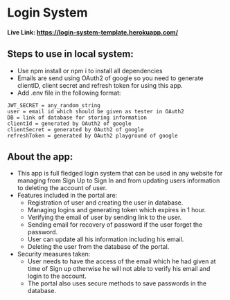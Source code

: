 # Login System

#### Live Link: https://login-system-template.herokuapp.com/

## Steps to use in local system:
* Use npm install or npm i to install all dependencies
* Emails are send using OAuth2 of google so you need to generate clientID, client secret and refresh token for using this app.
* Add .env file in the following format:
```
JWT_SECRET = any_random_string
user = email id which should be given as tester in OAuth2
DB = link of database for storing information
clientId = generated by OAuth2 of google
clientSecret = generated by OAuth2 of google
refreshToken = generated by OAuth2 playground of google
```

## About the app: 
* This app is full fledged login system that can be used in any website for managing from Sign Up to Sign In and from updating users information to deleting the account of user.
* Features included in the portal are:
    * Registration of user and creating the user in database.
    * Managing logins and generating token which expires in 1 hour.
    * Verifying the email of user by sending link to the user.
    * Sending email for recovery of password if the user forget the password.
    * User can update all his information including his email.
    * Deleting the user from the database of the portal.
* Security measures taken:
    * User needs to have the access of the email which he had given at time of Sign up otherwise he will not able to verify his email and login to the account.
    * The portal also uses secure methods to save passwords in the database.
